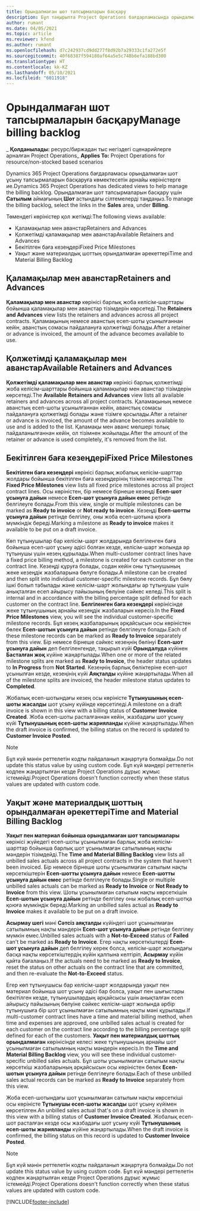 ```yaml
---
title: Орындалмаған шот тапсырмаларын басқару
description: Бұл тақырыпта Project Operations бағдарламасында орындалмаған шот тапсырмаларын қалай көріп, жұмыс істеу керектігі туралы ақпарат берілген.
author: rumant
ms.date: 04/05/2021
ms.topic: article
ms.reviewer: kfend
ms.author: rumant
ms.openlocfilehash: d7c242937cd9dd277f8d92b7a29333c1fa272e5f
ms.sourcegitcommit: 40f68387f594180af64a5e5c748b6efa188bd300
ms.translationtype: HT
ms.contentlocale: kk-KZ
ms.lasthandoff: 05/10/2021
ms.locfileid: "6011918"
---
```

# <a name="manage-billing-backlog"></a><span data-ttu-id="9f1ce-103">Орындалмаған шот тапсырмаларын басқару</span><span class="sxs-lookup"><span data-stu-id="9f1ce-103">Manage billing backlog</span></span>

<span data-ttu-id="9f1ce-104">_ **Қолданылады:** ресурс/биржадан тыс негіздегі сценарийлерге арналған Project Operations</span><span class="sxs-lookup"><span data-stu-id="9f1ce-104">_ **Applies To:** Project Operations for resource/non-stocked based scenarios</span></span>

<span data-ttu-id="9f1ce-105">Dynamics 365 Project Operations бағдарламасы орындалмаған шот ұсыну тапсырмаларын басқаруға көмектесетін арнайы көріністерге ие.</span><span class="sxs-lookup"><span data-stu-id="9f1ce-105">Dynamics 365 Project Operations has dedicated views to help manage the billing backlog.</span></span> <span data-ttu-id="9f1ce-106">Орындалмаған шот тапсырмаларын басқару үшін **Сатылым** аймағының **Шот** астындағы сілтемелерді таңдаңыз.</span><span class="sxs-lookup"><span data-stu-id="9f1ce-106">To manage the billing backlog, select the links in the **Sales** area, under **Billing**.</span></span> 

<span data-ttu-id="9f1ce-107">Төмендегі көріністер қол жетімді:</span><span class="sxs-lookup"><span data-stu-id="9f1ce-107">The following views available:</span></span>

- <span data-ttu-id="9f1ce-108">Қаламақылар мен аванстар</span><span class="sxs-lookup"><span data-stu-id="9f1ce-108">Retainers and Advances</span></span>
- <span data-ttu-id="9f1ce-109">Қолжетімді қаламақылар мен аванстар</span><span class="sxs-lookup"><span data-stu-id="9f1ce-109">Available Retainers and Advances</span></span>
- <span data-ttu-id="9f1ce-110">Бекітілген баға кезеңдері</span><span class="sxs-lookup"><span data-stu-id="9f1ce-110">Fixed Price Milestones</span></span>
- <span data-ttu-id="9f1ce-111">Уақыт және материалдық шоттың орындалмаған әрекеттері</span><span class="sxs-lookup"><span data-stu-id="9f1ce-111">Time and Material Billing Backlog</span></span>

## <a name="retainers-and-advances"></a><span data-ttu-id="9f1ce-112">Қаламақылар мен аванстар</span><span class="sxs-lookup"><span data-stu-id="9f1ce-112">Retainers and Advances</span></span>

<span data-ttu-id="9f1ce-113">**Қаламақылар мен аванстар** көрінісі барлық жоба келісім-шарттары бойынша қаламақылар мен аванстар тізімдерін көрсетеді.</span><span class="sxs-lookup"><span data-stu-id="9f1ce-113">The **Retainers and Advances** view lists the retainers and advances across all project contracts.</span></span> <span data-ttu-id="9f1ce-114">Қаламақының немесе аванстың есеп-шоты ұсынылғаннан кейін, аванстың сомасы пайдалануға қолжетімді болады.</span><span class="sxs-lookup"><span data-stu-id="9f1ce-114">After a retainer or advance is invoiced, the amount of the advance becomes available to use.</span></span>

## <a name="available-retainers-and-advances"></a><span data-ttu-id="9f1ce-115">Қолжетімді қаламақылар мен аванстар</span><span class="sxs-lookup"><span data-stu-id="9f1ce-115">Available Retainers and Advances</span></span>

<span data-ttu-id="9f1ce-116">**Қолжетімді қаламақылар мен аванстар** көрінісі барлық қолжетімді жоба келісім-шарттары бойынша қаламақылар мен аванстар тізімдерін көрсетеді.</span><span class="sxs-lookup"><span data-stu-id="9f1ce-116">The **Available Retainers and Advances** view lists all available retainers and advances across all project contracts.</span></span> <span data-ttu-id="9f1ce-117">Қаламақының немесе аванстың есеп-шоты ұсынылғаннан кейін, аванстың сомасы пайдалануға қолжетімді болады және тізімге қосылады.</span><span class="sxs-lookup"><span data-stu-id="9f1ce-117">After a retainer or advance is invoiced, the amount of the advance becomes available to use and is added to the list.</span></span> <span data-ttu-id="9f1ce-118">Қаламақы мен аванс мөлшері толық пайдаланылғаннан кейін, ол тізімнен жойылады.</span><span class="sxs-lookup"><span data-stu-id="9f1ce-118">After the amount of the retainer or advance is used completely, it's removed from the list.</span></span>

## <a name="fixed-price-milestones"></a><span data-ttu-id="9f1ce-119">Бекітілген баға кезеңдері</span><span class="sxs-lookup"><span data-stu-id="9f1ce-119">Fixed Price Milestones</span></span>

<span data-ttu-id="9f1ce-120">**Бекітілген баға кезеңдері** көрінісі барлық жобалық келісім-шарттар жолдары бойынша бекітілген баға кезеңдерінің тізімін көрсетеді.</span><span class="sxs-lookup"><span data-stu-id="9f1ce-120">The **Fixed Price Milestones** view lists all fixed price milestones across all project contract lines.</span></span> <span data-ttu-id="9f1ce-121">Осы көріністен, бір немесе бірнеше кезеңді **Есеп-шот ұсынуға дайын** немесе **Есеп-шот ұсынуға дайын емес** ретінде белгілеуге болады.</span><span class="sxs-lookup"><span data-stu-id="9f1ce-121">From this view, single or multiple milestones can be marked as **Ready to invoice** or **Not ready to invoice**.</span></span> <span data-ttu-id="9f1ce-122">Кезеңді **Есеп-шотты ұсынуға дайын** ретінде белгілеу, оны жоба есеп-шотына қоюға мүмкіндік береді.</span><span class="sxs-lookup"><span data-stu-id="9f1ce-122">Marking a milestone as **Ready to invoice** makes it available to be put on a draft invoice.</span></span>

<span data-ttu-id="9f1ce-123">Көп тұтынушылар бар келісім-шарт жолдарында белгіленген баға бойынша есеп-шот ұсыну әдісі болған кезде, келісім-шарт жолында әр тұтынушы үшін кезең құрылады.</span><span class="sxs-lookup"><span data-stu-id="9f1ce-123">When multi-customer contract lines have a fixed price billing method, a milestone is created for each customer on the contract line.</span></span> <span data-ttu-id="9f1ce-124">Кезеңді құруға болады, содан кейін оны тұтынушының жеке кезеңдік жазбаларына бөлуге болады.</span><span class="sxs-lookup"><span data-stu-id="9f1ce-124">A milestone can be created and then split into individual customer-specific milestone records.</span></span> <span data-ttu-id="9f1ce-125">Бұл бөлу ішкі болып табылады және келісім-шарт жолындағы әр тұтынушы үшін анықталған есеп айырысу пайызының бөлуіне сәйкес келеді.</span><span class="sxs-lookup"><span data-stu-id="9f1ce-125">This split is internal and in accordance with the billing percentage split defined for each customer on the contract line.</span></span> <span data-ttu-id="9f1ce-126">**Белгіленген баға кезеңдері** көрінісінде жеке тұтынушының арнайы кезеңдік жазбаларын көресіз.</span><span class="sxs-lookup"><span data-stu-id="9f1ce-126">In the **Fixed Price Milestones** view, you will see the individual customer-specific milestone records.</span></span> <span data-ttu-id="9f1ce-127">Бұл кезең жазбаларының әрқайсысын осы көріністен бөлек **Есеп-шотын ұсынуға дайын** ретінде белгілеуге болады.</span><span class="sxs-lookup"><span data-stu-id="9f1ce-127">Each of these milestone records can be marked as **Ready to Invoice** separately from this view.</span></span> <span data-ttu-id="9f1ce-128">Бір немесе бірнеше сәйкес кезеңнің бөлінуі **Есеп-шот ұсынуға дайын** деп белгіленгенде, тақырып күйі **Орындалуда** күйінен **Басталған жоқ** күйіне жаңартылады.</span><span class="sxs-lookup"><span data-stu-id="9f1ce-128">When one or more of the related milestone splits are marked as **Ready to Invoice**, the header status updates to **In Progress** from **Not Started**.</span></span> <span data-ttu-id="9f1ce-129">Кезеңнің барлық бөліктеріне есеп-шот ұсынылған кезде, кезеңінің күйі **Аяқталды** күйіне жаңартылады.</span><span class="sxs-lookup"><span data-stu-id="9f1ce-129">When all of the milestone splits are invoiced, the header milestone status updates to **Completed**.</span></span>

<span data-ttu-id="9f1ce-130">Жобалық есеп-шотындағы кезең осы көріністе **Тұтынушының есеп-шоты жасалды** шот ұсыну күйінде көрсетіледі.</span><span class="sxs-lookup"><span data-stu-id="9f1ce-130">A milestone on a draft invoice is shown in this view with a billing status of **Customer Invoice Created**.</span></span> <span data-ttu-id="9f1ce-131">Жоба есеп-шоты расталғаннан кейін, жазбадағы шот ұсыну күйі **Тұтынушының есеп-шоты жарияланды** күйіне жаңартылады.</span><span class="sxs-lookup"><span data-stu-id="9f1ce-131">When the draft invoice is confirmed, the billing status on the record is updated to **Customer Invoice Posted**.</span></span> 

> [!NOTE] 
> <span data-ttu-id="9f1ce-132">Бұл күй мәнін реттелетін кодты пайдаланып жаңартуға болмайды.</span><span class="sxs-lookup"><span data-stu-id="9f1ce-132">Do not update this status value by using custom code.</span></span> <span data-ttu-id="9f1ce-133">Бұл күй мәндері реттелетін кодпен жаңартылған кезде Project Operations дұрыс жұмыс істемейді.</span><span class="sxs-lookup"><span data-stu-id="9f1ce-133">Project Operations doesn't function correctly when these status values are updated with custom code.</span></span>

## <a name="time-and-material-billing-backlog"></a><span data-ttu-id="9f1ce-134">Уақыт және материалдық шоттың орындалмаған әрекеттері</span><span class="sxs-lookup"><span data-stu-id="9f1ce-134">Time and Material Billing Backlog</span></span>

<span data-ttu-id="9f1ce-135">**Уақыт пен материал бойынша орындалмаған шот тапсырмалары** көрінісі жүйедегі есеп-шоты ұсынылмаған барлық жоба келісім-шарттар бойынша барлық шот ұсынылмаған сатылымның нақты мәндерін тізімдейді.</span><span class="sxs-lookup"><span data-stu-id="9f1ce-135">The **Time and Material Billing Backlog** view lists all unbilled sales actuals across all project contracts in the system that haven't been invoiced.</span></span> <span data-ttu-id="9f1ce-136">Бір немесе бірнеше шоты ұсынылмаған сатылым нақты көрсеткіштерін **Есеп-шотты ұсынуға дайын** немесе **Есеп-шотты ұсынуға дайын емес** ретінде белгілеуге болады.</span><span class="sxs-lookup"><span data-stu-id="9f1ce-136">Single or multiple unbilled sales actuals can be marked as **Ready to Invoice** or **Not Ready to Invoice** from this view.</span></span> <span data-ttu-id="9f1ce-137">Шоты ұсынылмаған сатылым нақты көрсеткішін **Есеп-шотын ұсынуға дайын** ретінде белгілеу оны жобалық есеп-шотқа қоюға мүмкіндік береді.</span><span class="sxs-lookup"><span data-stu-id="9f1ce-137">Marking an unbilled sales actual as **Ready to Invoice** makes it available to be put on a draft invoice.</span></span>

<span data-ttu-id="9f1ce-138">**Асырмау шегі** мәні **Сәтсіз аяқталды** күйіндегі шот ұсынылмаған сатылымның нақты мәндерін **Есеп-шот ұсынуға дайын** ретінде белгілеу мүмкін емес.</span><span class="sxs-lookup"><span data-stu-id="9f1ce-138">Unbilled sales actuals with a **Not-to-Exceed** status of **Failed** can't be marked as **Ready to Invoice**.</span></span> <span data-ttu-id="9f1ce-139">Егер нақты көрсеткіштерді **Есеп-шот ұсынуға дайын** деп белгілеу керек болса, келісім-шарт жолындағы басқа нақты көрсеткіштердің күйін қалпына келтіріп, **Асырмау** күйін қайта бағалаңыз.</span><span class="sxs-lookup"><span data-stu-id="9f1ce-139">If the actuals need to be marked as **Ready to Invoice**, reset the status on other actuals on the contract line that are committed, and then re-evaluate the **Not-to-Exceed** status.</span></span>

<span data-ttu-id="9f1ce-140">Егер көп тұтынушысы бар келісім-шарт жолдарында уақыт пен материал бойынша шот ұсыну әдісі бар болса, уақыт пен шығыстары бекітілген кезде, тұтынушылардың әрқайсысы үшін анықталған есеп айырысу пайызының бөлуіне сәйкес келісім-шарт жолында әрбір тұтынушыға бір шот ұсынылмаған сатылымның нақты мәні құрылады.</span><span class="sxs-lookup"><span data-stu-id="9f1ce-140">If multi-customer contract lines have a time and material billing method, when time and expenses are approved, one unbilled sales actual is created for each customer on the contract line according to the billing percentage split defined for each of the customers.</span></span> <span data-ttu-id="9f1ce-141">**Уақыт пен материалдық шоттың орындалмаған** көрінісінде келесі жеке тұтынушының арнайы шот ұсынылмаған сатылымның нақты мәндерін көресіз.</span><span class="sxs-lookup"><span data-stu-id="9f1ce-141">In the **Time and Material Billing Backlog** view, you will see these individual customer-specific unbilled sales actuals.</span></span> <span data-ttu-id="9f1ce-142">Бұл шоты ұсынылмаған сатылым нақты көрсеткіш жазбаларының әрқайсысын осы көріністен бөлек **Есеп-шотын ұсынуға дайын** ретінде белгілеуге болады.</span><span class="sxs-lookup"><span data-stu-id="9f1ce-142">Each of these unbilled sales actual records can be marked as **Ready to Invoice** separately from this view.</span></span>

<span data-ttu-id="9f1ce-143">Жоба есеп-шотындағы шот ұсынылмаған сатылым нақты көрсеткіші осы көріністе **Тұтынушы есеп-шоты жасалды** шот ұсыну күйімен көрсетілген.</span><span class="sxs-lookup"><span data-stu-id="9f1ce-143">An unbilled sales actual that's on a draft invoice is shown in this view with a billing status of **Customer Invoice Created**.</span></span> <span data-ttu-id="9f1ce-144">Жобалық есеп-шот расталған кезде осы жазбадағы шот ұсыну күйі **Тұтынушының есеп-шоты жарияланды** күйіне жаңартылады.</span><span class="sxs-lookup"><span data-stu-id="9f1ce-144">When the draft invoice is confirmed, the billing status on this record is updated to **Customer Invoice Posted**.</span></span> 

> [!NOTE] 
> <span data-ttu-id="9f1ce-145">Бұл күй мәнін реттелетін кодты пайдаланып жаңартуға болмайды.</span><span class="sxs-lookup"><span data-stu-id="9f1ce-145">Do not update this status value by using custom code.</span></span> <span data-ttu-id="9f1ce-146">Бұл күй мәндері реттелетін кодпен жаңартылған кезде Project Operations дұрыс жұмыс істемейді.</span><span class="sxs-lookup"><span data-stu-id="9f1ce-146">Project Operations doesn't function correctly when these status values are updated with custom code.</span></span>


[!INCLUDE[footer-include](../includes/footer-banner.md)]
